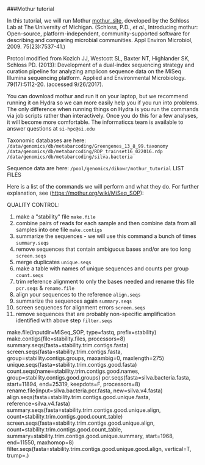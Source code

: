 ###Mothur tutorial

In this tutorial, we will run Mothur [mothur_site](https://mothur.org/wiki/Main_Page), developed by the Schloss Lab at The University of Michigan. (Schloss, P.D., _et al._, Introducing mothur: Open-source, platform-independent, community-supported software for describing and comparing microbial communities. Appl Environ Microbiol, 2009. 75(23):7537-41.)

Protcol modified from Kozich JJ, Westcott SL, Baxter NT, Highlander SK, Schloss PD. (2013): Development of a dual-index sequencing strategy and curation pipeline for analyzing amplicon sequence data on the MiSeq Illumina sequencing platform. Applied and Environmental Microbiology. 79(17):5112-20. (accessed 9/26/2017).

You can download mothur and run it on your laptop, but we recommend running it on Hydra so we can more easily help you if you run into problems. The only difference when running things on Hydra is you run the commands via job scripts rather than interactively. Once you do this for a few analyses, it will become more comfortable. The informaticcs team is available to answer questions at ```si-hpc@si.edu```

Taxonomic databases are here: 
```/data/genomics/db/metabarcoding/Greengenes_13_8_99.taxonomy```
```/data/genomics/db/metabarcoding/RDP_trainset16_022016.rdp```
```/data/genomics/db/metabarcoding/silva.bacteria```

Sequence data are here:
```/pool/genomics/dikowr/mothur_tutorial```
LIST FILES

Here is a list of the commands we will perform and what they do. For further explanation, see (https://mothur.org/wiki/MiSeq_SOP):

QUALITY CONTROL:
1. make a "stability" file ```make.file```
2. combine pairs of reads for each sample and then combine data from all samples into one file ```make.contigs```
3. summarize the sequences - we will use this command a bunch of times ```summary.seqs```
4. remove sequences that contain ambiguous bases and/or are too long ```screen.seqs```
5. merge duplicates ```unique.seqs```
6. make a table with names of unique sequences and counts per group ```count.seqs```
7. trim reference alignment to only the bases needed and rename this file ```pcr.seqs``` & ```rename.file```
8. align your sequences to the reference ```align.seqs```
9. summarize the sequences again ```summary.seqs```
10. screen sequences for alignment errors ```screen.seqs```
11. remove sequences that are probably non-specific amplification identified with above step ```filter.seqs``` 

make.file(inputdir=MiSeq_SOP, type=fastq, prefix=stability)
make.contigs(file=stability.files, processors=8)
summary.seqs(fasta=stability.trim.contigs.fasta) 
screen.seqs(fasta=stability.trim.contigs.fasta, group=stability.contigs.groups, maxambig=0, maxlength=275) 
unique.seqs(fasta=stability.trim.contigs.good.fasta) 
count.seqs(name=stability.trim.contigs.good.names, group=stability.contigs.good.groups) 
pcr.seqs(fasta=silva.bacteria.fasta, start=11894, end=25319, keepdots=F, processors=8) 
rename.file(input=silva.bacteria.pcr.fasta, new=silva.v4.fasta)
align.seqs(fasta=stability.trim.contigs.good.unique.fasta, reference=silva.v4.fasta)
summary.seqs(fasta=stability.trim.contigs.good.unique.align, count=stability.trim.contigs.good.count_table) 
screen.seqs(fasta=stability.trim.contigs.good.unique.align, count=stability.trim.contigs.good.count_table, summary=stability.trim.contigs.good.unique.summary, start=1968, end=11550, maxhomop=8)
filter.seqs(fasta=stability.trim.contigs.good.unique.good.align, vertical=T, trump=.) 